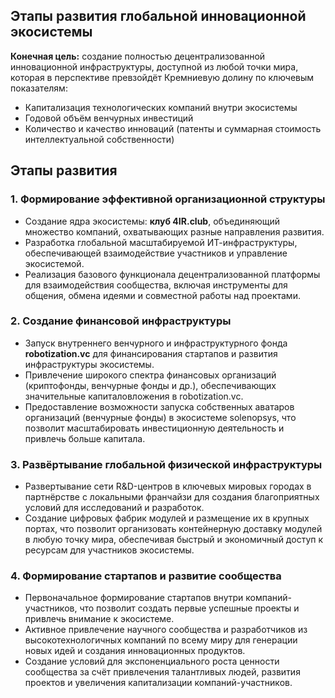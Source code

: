 ## Этапы развития глобальной инновационной экосистемы

**Конечная цель:** создание полностью децентрализованной инновационной инфраструктуры, доступной из любой точки мира, которая в перспективе превзойдёт Кремниевую долину по ключевым показателям:

*   Капитализация технологических компаний внутри экосистемы
*   Годовой объём венчурных инвестиций
*   Количество и качество инноваций (патенты и суммарная стоимость интеллектуальной собственности)

## Этапы развития

### 1. Формирование эффективной организационной структуры

*   Создание ядра экосистемы: **клуб 4IR.club**, объединяющий множество компаний, охватывающих разные направления развития.
*   Разработка глобальной масштабируемой ИТ-инфраструктуры, обеспечивающей взаимодействие участников и управление экосистемой.
*   Реализация базового функционала децентрализованной платформы для взаимодействия сообщества, включая инструменты для общения, обмена идеями и совместной работы над проектами.

### 2. Создание финансовой инфраструктуры

*   Запуск внутреннего венчурного и инфраструктурного фонда **robotization.vc** для финансирования стартапов и развития инфраструктуры экосистемы.
*   Привлечение широкого спектра финансовых организаций (криптофонды, венчурные фонды и др.), обеспечивающих значительные капиталовложения в robotization.vc.
*   Предоставление возможности запуска собственных аватаров организаций (венчурные фонды) в экосистеме solenopsys, что позволит масштабировать инвестиционную деятельность и привлечь больше капитала.

### 3. Развёртывание глобальной физической инфраструктуры

*   Развертывание сети R&D-центров в ключевых мировых городах в партнёрстве с локальными франчайзи для создания благоприятных условий для исследований и разработок.
*   Создание цифровых фабрик модулей и размещение их в крупных портах, что позволит организовать контейнерную доставку модулей в любую точку мира, обеспечивая быстрый и экономичный доступ к ресурсам для участников экосистемы.

### 4. Формирование стартапов и развитие сообщества

*   Первоначальное формирование стартапов внутри компаний-участников, что позволит создать первые успешные проекты и привлечь внимание к экосистеме.
*   Активное привлечение научного сообщества и разработчиков из высокотехнологичных компаний по всему миру для генерации новых идей и создания инновационных продуктов.
*   Создание условий для экспоненциального роста ценности сообщества за счёт привлечения талантливых людей, развития проектов и увеличения капитализации компаний-участников.

 